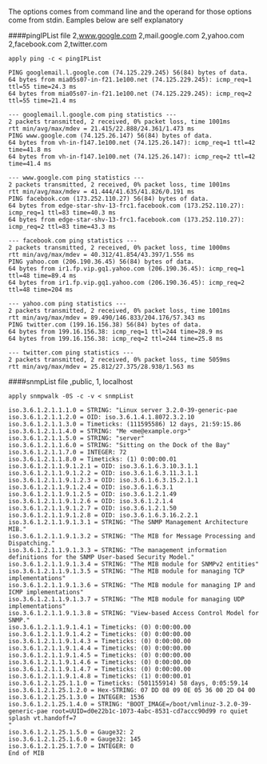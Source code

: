 The options comes from command line and the operand for those options come from stdin.
Eamples below are self explanatory

####pingIPList file
	2,www.google.com
	2,mail.google.com
	2,yahoo.com
	2,facebook.com
	2,twitter.com

`apply ping -c < pingIPList`

	PING googlemail.l.google.com (74.125.229.245) 56(84) bytes of data.
	64 bytes from mia05s07-in-f21.1e100.net (74.125.229.245): icmp_req=1 ttl=55 time=24.3 ms
	64 bytes from mia05s07-in-f21.1e100.net (74.125.229.245): icmp_req=2 ttl=55 time=21.4 ms

	--- googlemail.l.google.com ping statistics ---
	2 packets transmitted, 2 received, 0% packet loss, time 1001ms
	rtt min/avg/max/mdev = 21.415/22.888/24.361/1.473 ms
	PING www.google.com (74.125.26.147) 56(84) bytes of data.
	64 bytes from vh-in-f147.1e100.net (74.125.26.147): icmp_req=1 ttl=42 time=41.8 ms
	64 bytes from vh-in-f147.1e100.net (74.125.26.147): icmp_req=2 ttl=42 time=41.4 ms

	--- www.google.com ping statistics ---
	2 packets transmitted, 2 received, 0% packet loss, time 1001ms
	rtt min/avg/max/mdev = 41.444/41.635/41.826/0.191 ms
	PING facebook.com (173.252.110.27) 56(84) bytes of data.
	64 bytes from edge-star-shv-13-frc1.facebook.com (173.252.110.27): icmp_req=1 ttl=83 time=40.3 ms
	64 bytes from edge-star-shv-13-frc1.facebook.com (173.252.110.27): icmp_req=2 ttl=83 time=43.3 ms

	--- facebook.com ping statistics ---
	2 packets transmitted, 2 received, 0% packet loss, time 1000ms
	rtt min/avg/max/mdev = 40.312/41.854/43.397/1.556 ms
	PING yahoo.com (206.190.36.45) 56(84) bytes of data.
	64 bytes from ir1.fp.vip.gq1.yahoo.com (206.190.36.45): icmp_req=1 ttl=48 time=89.4 ms
	64 bytes from ir1.fp.vip.gq1.yahoo.com (206.190.36.45): icmp_req=2 ttl=48 time=204 ms

	--- yahoo.com ping statistics ---
	2 packets transmitted, 2 received, 0% packet loss, time 1001ms
	rtt min/avg/max/mdev = 89.490/146.833/204.176/57.343 ms
	PING twitter.com (199.16.156.38) 56(84) bytes of data.
	64 bytes from 199.16.156.38: icmp_req=1 ttl=244 time=28.9 ms
	64 bytes from 199.16.156.38: icmp_req=2 ttl=244 time=25.8 ms

	--- twitter.com ping statistics ---
	2 packets transmitted, 2 received, 0% packet loss, time 5059ms
	rtt min/avg/max/mdev = 25.812/27.375/28.938/1.563 ms


####snmpList file
	,public, 1, localhost

`apply snmpwalk -0S -c -v < snmpList`

	iso.3.6.1.2.1.1.1.0 = STRING: "Linux server 3.2.0-39-generic-pae 
	iso.3.6.1.2.1.1.2.0 = OID: iso.3.6.1.4.1.8072.3.2.10
	iso.3.6.1.2.1.1.3.0 = Timeticks: (111595586) 12 days, 21:59:15.86
	iso.3.6.1.2.1.1.4.0 = STRING: "Me <me@example.org>"
	iso.3.6.1.2.1.1.5.0 = STRING: "server"
	iso.3.6.1.2.1.1.6.0 = STRING: "Sitting on the Dock of the Bay"
	iso.3.6.1.2.1.1.7.0 = INTEGER: 72
	iso.3.6.1.2.1.1.8.0 = Timeticks: (1) 0:00:00.01
	iso.3.6.1.2.1.1.9.1.2.1 = OID: iso.3.6.1.6.3.10.3.1.1
	iso.3.6.1.2.1.1.9.1.2.2 = OID: iso.3.6.1.6.3.11.3.1.1
	iso.3.6.1.2.1.1.9.1.2.3 = OID: iso.3.6.1.6.3.15.2.1.1
	iso.3.6.1.2.1.1.9.1.2.4 = OID: iso.3.6.1.6.3.1
	iso.3.6.1.2.1.1.9.1.2.5 = OID: iso.3.6.1.2.1.49
	iso.3.6.1.2.1.1.9.1.2.6 = OID: iso.3.6.1.2.1.4
	iso.3.6.1.2.1.1.9.1.2.7 = OID: iso.3.6.1.2.1.50
	iso.3.6.1.2.1.1.9.1.2.8 = OID: iso.3.6.1.6.3.16.2.2.1
	iso.3.6.1.2.1.1.9.1.3.1 = STRING: "The SNMP Management Architecture MIB."
	iso.3.6.1.2.1.1.9.1.3.2 = STRING: "The MIB for Message Processing and Dispatching."
	iso.3.6.1.2.1.1.9.1.3.3 = STRING: "The management information definitions for the SNMP User-based Security Model."
	iso.3.6.1.2.1.1.9.1.3.4 = STRING: "The MIB module for SNMPv2 entities"
	iso.3.6.1.2.1.1.9.1.3.5 = STRING: "The MIB module for managing TCP implementations"
	iso.3.6.1.2.1.1.9.1.3.6 = STRING: "The MIB module for managing IP and ICMP implementations"
	iso.3.6.1.2.1.1.9.1.3.7 = STRING: "The MIB module for managing UDP implementations"
	iso.3.6.1.2.1.1.9.1.3.8 = STRING: "View-based Access Control Model for SNMP."
	iso.3.6.1.2.1.1.9.1.4.1 = Timeticks: (0) 0:00:00.00
	iso.3.6.1.2.1.1.9.1.4.2 = Timeticks: (0) 0:00:00.00
	iso.3.6.1.2.1.1.9.1.4.3 = Timeticks: (0) 0:00:00.00
	iso.3.6.1.2.1.1.9.1.4.4 = Timeticks: (0) 0:00:00.00
	iso.3.6.1.2.1.1.9.1.4.5 = Timeticks: (0) 0:00:00.00
	iso.3.6.1.2.1.1.9.1.4.6 = Timeticks: (0) 0:00:00.00
	iso.3.6.1.2.1.1.9.1.4.7 = Timeticks: (0) 0:00:00.00
	iso.3.6.1.2.1.1.9.1.4.8 = Timeticks: (1) 0:00:00.01
	iso.3.6.1.2.1.25.1.1.0 = Timeticks: (501155914) 58 days, 0:05:59.14
	iso.3.6.1.2.1.25.1.2.0 = Hex-STRING: 07 DD 08 09 0E 05 36 00 2D 04 00 
	iso.3.6.1.2.1.25.1.3.0 = INTEGER: 1536
	iso.3.6.1.2.1.25.1.4.0 = STRING: "BOOT_IMAGE=/boot/vmlinuz-3.2.0-39-generic-pae root=UUID=d0e22b1c-1073-4abc-8531-cd7accc90d99 ro quiet splash vt.handoff=7
	"
	iso.3.6.1.2.1.25.1.5.0 = Gauge32: 2
	iso.3.6.1.2.1.25.1.6.0 = Gauge32: 145
	iso.3.6.1.2.1.25.1.7.0 = INTEGER: 0
	End of MIB
